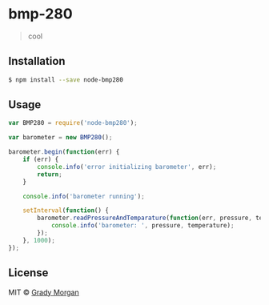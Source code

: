 # bmp-280 
> cool

## Installation

```sh
$ npm install --save node-bmp280
```

## Usage

```js
var BMP280 = require('node-bmp280');

var barometer = new BMP280();

barometer.begin(function(err) {
	if (err) {
		console.info('error initializing barometer', err);
		return;
	}

    console.info('barometer running');

    setInterval(function() {
        barometer.readPressureAndTemparature(function(err, pressure, temperature) {
            console.info('barometer: ', pressure, temperature);
        });
    }, 1000);
});
```
## License

MIT © [Grady Morgan]()
